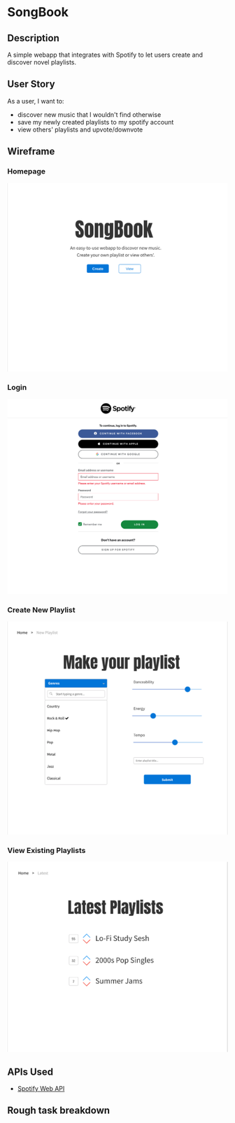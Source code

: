 # SongBook

## Description

A simple webapp that integrates with Spotify to let users create and discover novel playlists.

## User Story

As a user, I want to:

- discover new music that I wouldn't find otherwise
- save my newly created playlists to my spotify account
- view others' playlists and upvote/downvote

## Wireframe

### Homepage

![home](public/img/homepage.png)

### Login

![login page](public/img/login.png)

### Create New Playlist

![create playlist form](public/img/newplaylist.png)

### View Existing Playlists

![existing playlists](public/img/latestplaylists.png)

## APIs Used

- [Spotify Web API](https://developer.spotify.com/documentation/web-api/)

## Rough task breakdown
